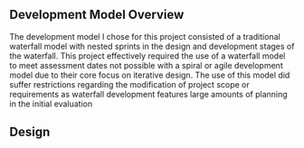 ## Development Model Overview
The development model I chose for this project consisted of a traditional waterfall model with nested sprints in the design and development stages of the waterfall. This project effectively required the use of a waterfall model to meet assessment dates not possible with a spiral or agile development model due to their core focus on iterative design. The use of this model did suffer restrictions regarding the modification of project scope or requirements as waterfall development features large amounts of planning in the initial evaluation   
## Design
